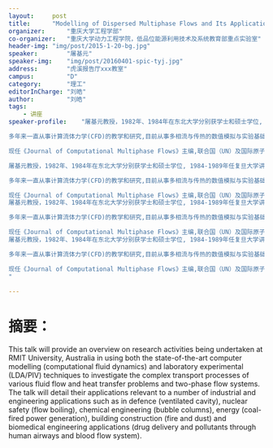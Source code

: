 ```yaml
---
layout:     post
title:      "Modelling of Dispersed Multiphase Flows and Its Applications"
organizer:   	"重庆大学工程学部"
co-organizer:	"重庆大学动力工程学院，低品位能源利用技术及系统教育部重点实验室"
header-img: "img/post/2015-1-20-bg.jpg"
speaker:		"屠基元"
speaker-img:	"img/post/20160401-spic-tyj.jpg"
address:        "虎溪报告厅xxx教室"
campus:         "D"
category:		"理工"
editorInCharge:	"刘皓"
author:         "刘皓"
tags:
    - 讲座
speaker-profile:	"屠基元教授，1982年、1984年在东北大学分别获学士和硕士学位, 1984-1989年任复旦大学讲师,1992年获瑞典皇家理工学院博士学位,现任澳洲墨尔本皇家理工大学（RMIT）航空机械及制造工程学院副院长兼学术委员会主任，国家“千人计划”清华大学特聘教授。

多年来一直从事计算流体力学(CFD)的教学和研究,目前从事多相流与传热的数值模拟与实验基础研究，及多相流在航空、汽车、建筑、核能及生物医学工程的应用研究,已发表学术科研论文400多篇，新出专著8本, 由国际著名出版社（Elsevier 和Springer）出版发行,其中《多相流计算方法与应用》一书荣获英国化学工程师协会最佳出版物Brennel奖章。

现任《Journal of Computational Multiphase Flows》主编,联合国（UN）及国际原子能机构（IAEA）专家委员会成员、国际计算流体力学会议组织委员会常务委员。曾两度荣获墨尔本皇家理工大学优秀教学奖和杰出研究奖。并且在清华大学、国防科大、东北大学、重庆大学、中科院研究生院、南京航空航天大学等国内名校任教讲课,课后受到学生和教师的一致好评。

屠基元教授，1982年、1984年在东北大学分别获学士和硕士学位, 1984-1989年任复旦大学讲师,1992年获瑞典皇家理工学院博士学位,现任澳洲墨尔本皇家理工大学（RMIT）航空机械及制造工程学院副院长兼学术委员会主任，国家“千人计划”清华大学特聘教授。

多年来一直从事计算流体力学(CFD)的教学和研究,目前从事多相流与传热的数值模拟与实验基础研究，及多相流在航空、汽车、建筑、核能及生物医学工程的应用研究,已发表学术科研论文400多篇，新出专著8本, 由国际著名出版社（Elsevier 和Springer）出版发行,其中《多相流计算方法与应用》一书荣获英国化学工程师协会最佳出版物Brennel奖章。

现任《Journal of Computational Multiphase Flows》主编,联合国（UN）及国际原子能机构（IAEA）专家委员会成员、国际计算流体力学会议组织委员会常务委员。曾两度荣获墨尔本皇家理工大学优秀教学奖和杰出研究奖。并且在清华大学、国防科大、东北大学、重庆大学、中科院研究生院、南京航空航天大学等国内名校任教讲课,课后受到学生和教师的一致好评。
屠基元教授，1982年、1984年在东北大学分别获学士和硕士学位, 1984-1989年任复旦大学讲师,1992年获瑞典皇家理工学院博士学位,现任澳洲墨尔本皇家理工大学（RMIT）航空机械及制造工程学院副院长兼学术委员会主任，国家“千人计划”清华大学特聘教授。

多年来一直从事计算流体力学(CFD)的教学和研究,目前从事多相流与传热的数值模拟与实验基础研究，及多相流在航空、汽车、建筑、核能及生物医学工程的应用研究,已发表学术科研论文400多篇，新出专著8本, 由国际著名出版社（Elsevier 和Springer）出版发行,其中《多相流计算方法与应用》一书荣获英国化学工程师协会最佳出版物Brennel奖章。

现任《Journal of Computational Multiphase Flows》主编,联合国（UN）及国际原子能机构（IAEA）专家委员会成员、国际计算流体力学会议组织委员会常务委员。曾两度荣获墨尔本皇家理工大学优秀教学奖和杰出研究奖。并且在清华大学、国防科大、东北大学、重庆大学、中科院研究生院、南京航空航天大学等国内名校任教讲课,课后受到学生和教师的一致好评。
屠基元教授，1982年、1984年在东北大学分别获学士和硕士学位, 1984-1989年任复旦大学讲师,1992年获瑞典皇家理工学院博士学位,现任澳洲墨尔本皇家理工大学（RMIT）航空机械及制造工程学院副院长兼学术委员会主任，国家“千人计划”清华大学特聘教授。

多年来一直从事计算流体力学(CFD)的教学和研究,目前从事多相流与传热的数值模拟与实验基础研究，及多相流在航空、汽车、建筑、核能及生物医学工程的应用研究,已发表学术科研论文400多篇，新出专著8本, 由国际著名出版社（Elsevier 和Springer）出版发行,其中《多相流计算方法与应用》一书荣获英国化学工程师协会最佳出版物Brennel奖章。

现任《Journal of Computational Multiphase Flows》主编,联合国（UN）及国际原子能机构（IAEA）专家委员会成员、国际计算流体力学会议组织委员会常务委员。曾两度荣获墨尔本皇家理工大学优秀教学奖和杰出研究奖。并且在清华大学、国防科大、东北大学、重庆大学、中科院研究生院、南京航空航天大学等国内名校任教讲课,课后受到学生和教师的一致好评。
"

---
```

# 摘要：
This talk will provide an overview on research activities being undertaken at RMIT University, Australia in using both the state-of-the-art computer modelling (computational fluid dynamics) and laboratory experimental (LDA/PIV) techniques to investigate the complex transport processes of various fluid flow and heat transfer problems and two-phase flow systems. The talk will detail their applications relevant to a number of industrial and engineering applications such as in defence (ventilated cavity), nuclear safety (flow boiling), chemical engineering (bubble columns), energy (coal-fired power generation), building construction (fire and dust) and biomedical engineering applications (drug delivery and pollutants through human airways and blood flow system).
